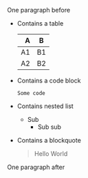 One paragraph before

* Contains a table

  | A | B |
  | ---: | --- |
  | A1 | B1 |
  | A2 | B2 |

* Contains a code block

  ```
  Some code
  ```

* Contains nested list
  * Sub
    * Sub sub
* Contains a blockquote

  > Hello World

One paragraph after
